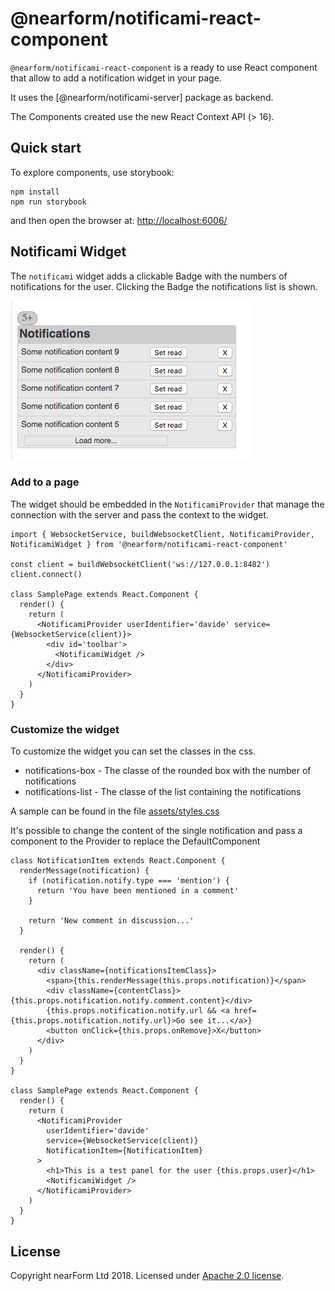 # @nearform/notificami-react-component

`@nearform/notificami-react-component` is a ready to use React component that allow to add a notification widget in your page.

It uses the [@nearform/notificami-server] package as backend.

The Components created use the new React Context API (> 16).

## Quick start

To explore components, use storybook:

```
npm install
npm run storybook
```

and then open the browser at: [http://localhost:6006/](http://localhost:6006/)

## Notificami Widget
The `notificami` widget adds a clickable Badge with the numbers of notifications for the user. Clicking the Badge the notifications list is shown.

![Notification widget](docs/sample.png)

### Add to a page
The widget should be embedded in the `NotificamiProvider` that manage the connection with the server and pass the context to the widget.

```
import { WebsocketService, buildWebsocketClient, NotificamiProvider, NotificamiWidget } from '@nearform/notificami-react-component'

const client = buildWebsocketClient('ws://127.0.0.1:8482')
client.connect()

class SamplePage extends React.Component {
  render() {
    return (
      <NotificamiProvider userIdentifier='davide' service={WebsocketService(client)}>
        <div id='toolbar'>
          <NotificamiWidget />
        </div>
      </NotificamiProvider>
    )
  }
}
```

### Customize the widget
To customize the widget you can set the classes in the css.

* notifications-box - The classe of the rounded box with the number of notifications
* notifications-list - The classe of the list containing the notifications

A sample can be found in the file [assets/styles.css](./assets/styles.css)

It's possible to change the content of the single notification and pass a component to the Provider to replace the DefaultComponent

```
class NotificationItem extends React.Component {
  renderMessage(notification) {
    if (notification.notify.type === 'mention') {
      return 'You have been mentioned in a comment'
    }

    return 'New comment in discussion...'
  }

  render() {
    return (
      <div className={notificationsItemClass}>
        <span>{this.renderMessage(this.props.notification)}</span>
        <div className={contentClass}>{this.props.notification.notify.comment.content}</div>
        {this.props.notification.notify.url && <a href={this.props.notification.notify.url}>Go see it...</a>}
        <button onClick={this.props.onRemove}>X</button>
      </div>
    )
  }
}

class SamplePage extends React.Component {
  render() {
    return (
      <NotificamiProvider
        userIdentifier='davide'
        service={WebsocketService(client)}
        NotificationItem={NotificationItem}
      >
        <h1>This is a test panel for the user {this.props.user}</h1>
        <NotificamiWidget />
      </NotificamiProvider>
    )
  }
}
```


## License

Copyright nearForm Ltd 2018. Licensed under [Apache 2.0 license][license].

[commentami]: https://github.com/nearform/commentami/tree/master/packages
[license]: ./LICENSE.md
